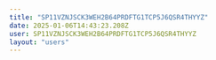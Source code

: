 ```yaml
---
title: "SP11VZNJSCK3WEH2B64PRDFTG1TCP5J6QSR4THYYZ"
date: 2025-01-06T14:43:23.208Z
user: SP11VZNJSCK3WEH2B64PRDFTG1TCP5J6QSR4THYYZ
layout: "users"
---
```

    